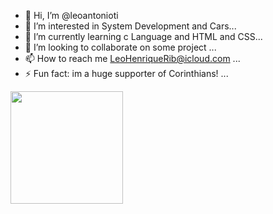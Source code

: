- 👋 Hi, I’m @leoantonioti
- 👀 I’m interested in System Development and Cars...
- 🌱 I’m currently learning c Language and HTML and CSS...
- 💞️ I’m looking to collaborate on some project ...
- 📫 How to reach me LeoHenriqueRib@icloud.com ...
- ⚡ Fun fact: im a huge supporter of Corinthians! ...

<div>
<a href="https://github.com/leoantonioti>
<img loading="lazy" height="180em" src="https://github-readme-stats.vercel.app/api/top-langs/?username=seu-usuário-aqui&layout=compact&langs_count=7&theme=dracula"/>
<img loading="lazy" height="180em" src="https://github-readme-stats.vercel.app/api?username=seu-usuário-aqui&show_icons=true&theme=dracula&include_all_commits=true&count_private=true"/>
</div>
